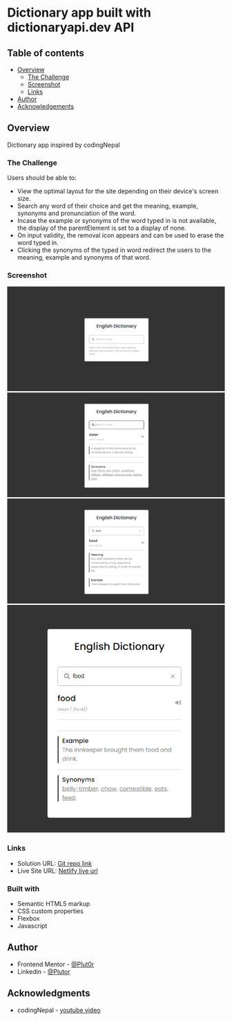 # Dictionary app built with dictionaryapi.dev API

## Table of contents

- [Overview](#overview)
  - [The Challenge](#the-challenge)
  - [Screenshot](#screenshot)
  - [Links](#links)
- [Author](#author)
- [Acknowledgements](#acknowledgements)  


## Overview

Dictionary app inspired by codingNepal


### The Challenge

Users should be able to:

- View the optimal layout for the site depending on their device's screen size.
- Search any word of their choice and get the meaning, example, synonyms and pronunciation of the word.
- Incase the example or synonyms of the word typed in is not available, the display of the parentElement is set to a display of none.
- On input validity, the removal icon appears and can be used to erase the word typed in.
- Clicking the synonyms of the typed in word redirect the users to the meaning, example and synonyms of that word.

### Screenshot

![preview](./resources/screenshots/dictionary-preview.png)
![preview](./resources/screenshots/dictionary-preview-1.png)
![preview](./resources/screenshots/dictionary-preview-2.png)
![preview](./resources/screenshots/dictionary-preview-3.png)

### Links

- Solution URL: [Git repo link](https://github.com/Plut0r/blogr-page)
- Live Site URL: [Netlify live url](https://blogr-page-plut0r.netlify.app/)


### Built with

- Semantic HTML5 markup
- CSS custom properties
- Flexbox
- Javascript


## Author

- Frontend Mentor - [@Plut0r](https://www.frontendmentor.io/profile/Plut0r)
- Linkedin - [@Plutor](https://www.linkedin.com/in/plut0r)


## Acknowledgments

- codingNepal - [youtube video](https://youtu.be/uqgCF3JIHkA)


